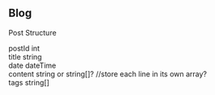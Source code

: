 ## Blog ##

Post Structure  

postId int  
title string  
date dateTime  
content string or string[]? //store each line in its own array?  
tags string[]  